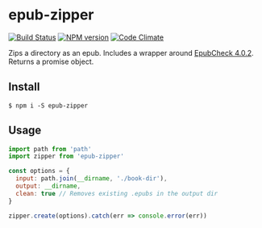 
# epub-zipper

[![Build Status](https://img.shields.io/travis/msimmer/epub-zipper/master.svg?style=flat)](https://travis-ci.org/msimmer/epub-zipper)
[![NPM version](https://badge.fury.io/js/epub-zipper.svg)](https://badge.fury.io/js/epub-zipper)
[![Code Climate](https://codeclimate.com/github/msimmer/epub-zipper/badges/gpa.svg)](https://codeclimate.com/github/msimmer/epub-zipper)

Zips a directory as an epub.  Includes a wrapper around [EpubCheck 4.0.2](https://github.com/IDPF/epubcheck/releases/tag/v4.0.1).  Returns a promise object.

## Install

```
$ npm i -S epub-zipper
```

## Usage

```js
import path from 'path'
import zipper from 'epub-zipper'

const options = {
  input: path.join(__dirname, './book-dir'),
  output: __dirname,
  clean: true // Removes existing .epubs in the output dir
}

zipper.create(options).catch(err => console.error(err))
```
